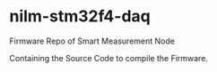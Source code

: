 # nilm-stm32f4-daq
Firmware Repo of Smart Measurement Node

Containing the Source Code to compile the Firmware.
